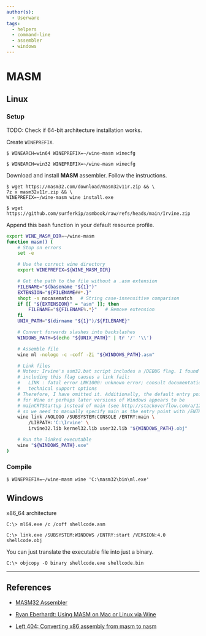 ```yaml
---
author(s):
  - Userware
tags:
  - helpers
  - command-line
  - assembler
  - windows
---
```

# MASM

## Linux

### Setup

TODO: Check if 64-bit architecture installation works.

Create `WINEPREFIX`.

```
$ WINEARCH=win64 WINEPREFIX=~/wine-masm winecfg

$ WINEARCH=win32 WINEPREFIX=~/wine-masm winecfg
```

Download and install **MASM** assembler. Follow the instructions.

```
$ wget https://masm32.com/download/masm32v11r.zip && \
7z x masm32v11r.zip && \
WINEPREFIX=~/wine-masm wine install.exe
```

```
$ wget https://github.com/surferkip/asmbook/raw/refs/heads/main/Irvine.zip
```

Append this bash function in your default resource profile.

```bash
export WINE_MASM_DIR=~/wine-masm
function masm() (
    # Stop on errors
    set -e

    # Use the correct wine directory
    export WINEPREFIX=${WINE_MASM_DIR}

    # Get the path to the file without a .asm extension
    FILENAME="$(basename "${1}")"
    EXTENSION="${FILENAME##*.}"
    shopt -s nocasematch   # String case-insensitive comparison
    if [[ "${EXTENSION}" = "asm" ]]; then
        FILENAME="${FILENAME%.*}"   # Remove extension
    fi
    UNIX_PATH="$(dirname "${1}")/${FILENAME}"

    # Convert forwards slashes into backslashes
    WINDOWS_PATH=$(echo "${UNIX_PATH}" | tr '/' '\\')

    # Assemble file
    wine ml -nologo -c -coff -Zi "${WINDOWS_PATH}.asm"

    # Link files
    # Notes: Irvine's asm32.bat script includes a /DEBUG flag. I found that
    # including this flag causes a link fail:
    #   LINK : fatal error LNK1000: unknown error; consult documentation for
    #   technical support options
    # Therefore, I have omitted it. Additionally, the default entry point
    # for Wine or perhaps later versions of Windows appears to be
    # mainCRTStartup instead of main (see http://stackoverflow.com/a/12391264),
    # so we need to manually specify main as the entry point with /ENTRY.
    wine link /NOLOGO /SUBSYSTEM:CONSOLE /ENTRY:main \
        /LIBPATH:'C:\Irvine' \
        irvine32.lib kernel32.lib user32.lib "${WINDOWS_PATH}.obj"

    # Run the linked executable
    wine "${WINDOWS_PATH}.exe"
)
```

### Compile

```
$ WINEPREFIX=~/wine-masm wine 'C:\masm32\bin\ml.exe'
```

## Windows

x86_64 architecture

```
C:\> ml64.exe /c /coff shellcode.asm

C:\> link.exe /SUBSYSTEM:WINDOWS /ENTRY:start /VERSION:4.0 shellcode.obj
```

You can just translate the executable file into just a binary.

```
C:\> objcopy -O binary shellcode.exe shellcode.bin
```

---
## References

- [MASM32 Assembler](https://masm32.com/)

- [Ryan Eberhardt: Using MASM on Mac or Linux via Wine](https://reberhardt.com/blog/programming/2016/01/30/masm-on-mac-or-linux.html)

- [Left 404: Converting x86 assembly from masm to nasm](https://left404.com/2011/01/04/converting-x86-assembly-from-masm-to-nasm-3/)